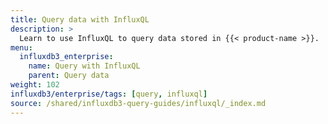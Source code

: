 ```yaml
---
title: Query data with InfluxQL
description: >
  Learn to use InfluxQL to query data stored in {{< product-name >}}.
menu:
  influxdb3_enterprise:
    name: Query with InfluxQL
    parent: Query data
weight: 102
influxdb3/enterprise/tags: [query, influxql]
source: /shared/influxdb3-query-guides/influxql/_index.md
---
```


<!--
The content for this page is at content/shared/influxdb3-query-guides/influxql/_index.md
-->
